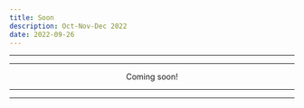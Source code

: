 ```yaml
---
title: Soon
description: Oct-Nov-Dec 2022
date: 2022-09-26
---
```


---
---

<div align="center">Coming soon!</div>

---
---
